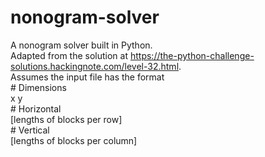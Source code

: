 # nonogram-solver
A nonogram solver built in Python.  
Adapted from the solution at https://the-python-challenge-solutions.hackingnote.com/level-32.html.  
Assumes the input file has the format  
\# Dimensions  
x y  
\# Horizontal  
\[lengths of blocks per row]  
\# Vertical  
\[lengths of blocks per column]  

